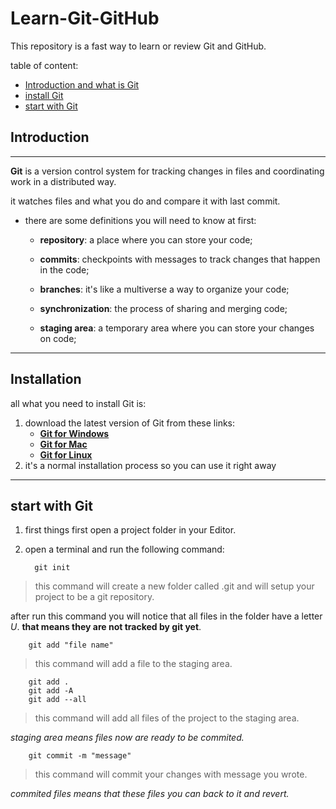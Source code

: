 # Learn-Git-GitHub

This repository is a fast way to learn or review Git and GitHub.

table of content:

- [Introduction and what is Git](#introduction)
- [install Git](#Installation)
- [start with Git](#start-with-git)


## Introduction

---

**Git** is a version control system for tracking changes in files and coordinating work in a distributed way.

it watches files and what you do and compare it with last commit.

- there are some definitions you will need to know at first:

  - **repository**: a place where you can store your code;

  - **commits**: checkpoints with messages to track changes that happen in the code;

  - **branches**: it's like a multiverse a way to organize your code;

  - **synchronization**: the process of sharing and merging code;

  - **staging area**: a temporary area where you can store your changes on code;

---

## Installation

all what you need to install Git is:

1. download the latest version of Git from these links:
   - [**Git for Windows**](https://gitforwindows.org/)
   - [**Git for Mac**](https://git-scm.com/downloads)
   - [**Git for Linux**](https://git-scm.com/downloads)
2. it's a normal installation process so you can use it right away

---

## start with Git

1. first things first open a project folder in your Editor.
2. open a terminal and run the following command: 

         git init 

>this command will create a new folder called .git and will setup your project to be a git repository.

after run this command you will notice that all files in the folder have a letter *U*. **that means they are not tracked by git yet**. 


        git add "file name"
>this command will add a file to the staging area.

        git add .
        git add -A
        git add --all
>this command will add all files of the project to the staging area.


*staging area means files now are ready to be commited.*

        git commit -m "message"
>this command will commit your changes with message you wrote.

*commited files means that these files you can back to it and revert.*